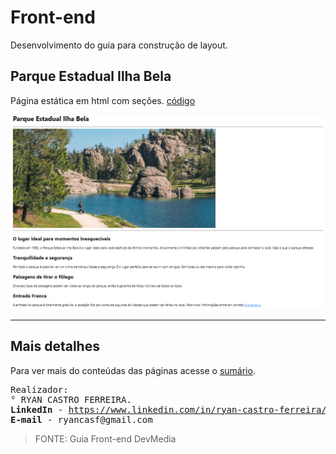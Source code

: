 # Front-end
Desenvolvimento do guia para construção de layout.

## Parque Estadual Ilha Bela
Página estática em html com seções. [código](https://github.com/RyanCasf/Front-end/blob/master/html/02-parque-estadual-ilha-velha)

![Página do parque estadual ilha bela](imagemReadme/parque-estadual-ilha-bela.png)

***

## Mais detalhes
Para ver mais do conteúdas das páginas acesse o [sumário](DIRECTORY.md).

<pre>
Realizador:
° RYAN CASTRO FERREIRA.
<b>LinkedIn</b> - <a href="https://www.linkedin.com/in/ryan-castro-ferreira">https://www.linkedin.com/in/ryan-castro-ferreira/</a>
<b>E-mail</b> - ryancasf@gmail.com
</pre>
>FONTE: Guia Front-end DevMedia

